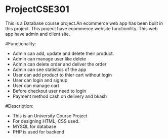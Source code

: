 # ProjectCSE301
This is a Database course project.An ecommerce web app has been built in this project. This project have ecommerce website functionility. This web app have admin and client site.

#Functionality:
* Admin can add, update and delete their product.
* Admin can manage user like delete
* Admin can delete order and deliver the order
* Admin can see statistics of the app
* User can add product to thier cart without login 
* User can login and signup
* User can manage cart 
* Before checkout user need to login 
* Payment method cash on delivery and bkash

#Description:
* This is an University Course Project
* For designing HTML, CSS used.
* MYSQL for database
* PHP is used for backend
